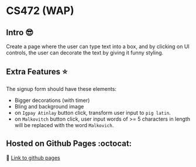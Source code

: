 # CS472 (WAP)


## Intro :sunglasses:

Create a page where the user can type text into a box, and by clicking on UI controls, the user can decorate the text by giving it funny styling.


## Extra Features :star:

The signup form should have these elements:
- Bigger decorations (with timer)
- Bling and background image
- on `Igpay Atinlay` button click, transform user input to `pig latin`.
- on `Malkovitch` button click, user input words of >= 5 characters in length will be replaced with the word `Malkovich`.


## Hosted on Github Pages :octocat:

:link: [Link to github pages](https://chunkingz.github.io/CS472/)
